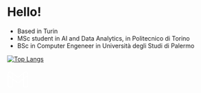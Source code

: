# Hello! 

- Based in Turin
- MSc student in AI and Data Analytics, in Politecnico di Torino
- BSc in Computer Engeneer in Università degli Studi di Palermo

[![Top Langs](https://github-readme-stats.vercel.app/api/top-langs/?username=andrea-scaturro&layout=donut&theme=dark )](https://github.com/andrea-scaturro/github-readme-stats)



<a href="mailto:andrea11122000@gmail.com">
    <svg xmlns="http://www.w3.org/2000/svg" x="0px" y="0px" width="50" height="50" viewBox="0 0 50 50">
        <path fill="#ffffff" d="M 43.753906 6.4023438 C 42.53621 6.3489969 41.294792 6.712898 40.271484 7.46875 L 37.525391 9.4960938 L 25 18.755859 L 12.591797 9.5839844 A 1.0001 1.0001 0 0 0 11.949219 9.3007812 L 12.199219 9.3007812 L 9.734375 7.4765625 C 8.7104042 6.7188363 7.4671493 6.3528895 6.2480469 6.40625 C 5.0289444 6.4596105 3.8349462 6.9314667 2.9082031 7.8457031 C 1.7309454 9.0063798 1 10.629831 1 12.410156 L 1 15.84375 A 1.0001 1.0001 0 0 0 1 16.138672 L 1 39.5 C 1 41.421188 2.5788117 43 4.5 43 L 12 43 A 1.0001 1.0001 0 0 0 13 42 L 13 25.373047 L 24.40625 33.804688 A 1.0001 1.0001 0 0 0 25.59375 33.804688 L 37 25.373047 L 37 42 A 1.0001 1.0001 0 0 0 38 43 L 45.5 43 C 47.421188 43 49 41.421188 49 39.5 L 49 16.119141 A 1.0001 1.0001 0 0 0 49 15.859375 L 49 12.410156 C 49 10.6517 48.290455 9.0357821 47.128906 7.8730469 C 47.095336 7.8394769 47.084086 7.83018 47.097656 7.84375 A 1.0001 1.0001 0 0 0 47.091797 7.8378906 C 46.165242 6.9256756 44.971603 6.4556905 43.753906 6.4023438 z M 43.644531 8.4003906 C 44.400835 8.4300436 45.134049 8.7168876 45.689453 9.2636719 C 45.708363 9.2823439 45.722171 9.2964424 45.712891 9.2871094 C 46.50934 10.084374 47 11.188613 47 12.410156 L 47 15.496094 L 39 21.408203 L 39 11 A 1.0001 1.0001 0 0 0 38.996094 10.898438 L 41.458984 9.078125 A 1.0001 1.0001 0 0 0 41.460938 9.078125 C 42.109578 8.598977 42.888228 8.3707375 43.644531 8.4003906 z M 6.3574219 8.40625 C 7.1145694 8.37661 7.8958927 8.6037105 8.5449219 9.0839844 L 11.003906 10.902344 A 1.0001 1.0001 0 0 0 11 11 L 11 21.408203 L 3 15.496094 L 3 12.410156 C 3 11.174482 3.5017577 10.068855 4.3125 9.2695312 C 4.8677569 8.7217677 5.6002743 8.4358895 6.3574219 8.40625 z M 37 12.371094 L 37 22.886719 L 25 31.755859 L 13 22.886719 L 13 12.373047 L 24.40625 20.804688 A 1.0001 1.0001 0 0 0 25.59375 20.804688 L 37 12.371094 z M 3 17.982422 L 11 23.896484 L 11 41 L 4.5 41 C 3.6591883 41 3 40.340812 3 39.5 L 3 17.982422 z M 47 17.982422 L 47 39.5 C 47 40.340812 46.340812 41 45.5 41 L 39 41 L 39 23.896484 L 47 17.982422 z"></path>
    </svg>
</a>
